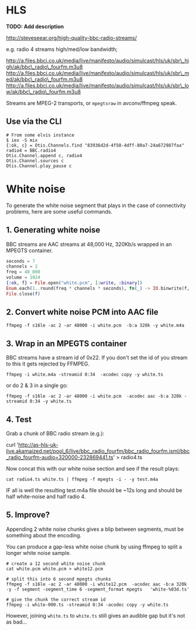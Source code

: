 # HLS

**TODO: Add description**

http://steveseear.org/high-quality-bbc-radio-streams/

e.g. radio 4 streams high/med/low bandwidth;

http://a.files.bbci.co.uk/media/live/manifesto/audio/simulcast/hls/uk/sbr\_high/ak/bbc\_radio\_fourfm.m3u8
http://a.files.bbci.co.uk/media/live/manifesto/audio/simulcast/hls/uk/sbr\_med/ak/bbc\_radio\_fourfm.m3u8
http://a.files.bbci.co.uk/media/live/manifesto/audio/simulcast/hls/uk/sbr\_low/ak/bbc\_radio\_fourfm.m3u8

Streams are MPEG-2 transports, or `mpegtsraw` in avconv/ffmpeg speak.

## Use via the CLI
```
# From some elvis instance
$ iex -S mix
{:ok, c} = Otis.Channels.find "83936d2d-4f50-4dff-80a7-24a672987faa"
radio4 = BBC.radio4
Otis.Channel.append c, radio4
Otis.Channel.sources c
Otis.Channel.play_pause c
```

# White noise

To generate the white noise segment that plays in the case of connectivity problems, here are some useful commands.

## 1. Generating white noise

BBC streams are AAC streams at 48,000 Hz, 320Kb/s wrapped in an MPEGTS container.

```elixir
seconds = 7
channels = 2
freq = 48_000
volume = 1024
{:ok, f} = File.open("white.pcm", [:write, :binary])
Enum.each(1..round(freq * channels * seconds), fn(_) -> IO.binwrite(f, << :crypto.rand_uniform(-volume, volume)::little-signed-integer-16>>) end)
File.close(f)
```

## 2. Convert white noise PCM into AAC file


    ffmpeg -f s16le -ac 2 -ar 48000 -i white.pcm  -b:a 320k -y white.m4a

## 3. Wrap in an MPEGTS container

BBC streams have a stream id of 0x22. If you don't set the id of you stream to this
it gets rejected by FFMPEG.

    ffmpeg -i white.m4a -streamid 0:34  -acodec copy -y white.ts

or do 2 & 3 in a single go:

    ffmpeg -f s16le -ac 2 -ar 48000 -i white.pcm  -acodec aac -b:a 320k -streamid 0:34 -y white.ts

## 4. Test

Grab a chunk of BBC radio stream (e.g.):

curl 'http://as-hls-uk-live.akamaized.net/pool_6/live/bbc_radio_fourfm/bbc_radio_fourfm.isml/bbc_radio_fourfm-audio=320000-232869441.ts' > radio4.ts

Now concat this with our white noise section and see if the result plays:

    cat radio4.ts white.ts | ffmpeg -f mpegts -i - -y test.m4a

IF all is well the resulting test.m4a file should be ~12s long and should be
half white-noise and half radio 4.

## 5. Improve?

Appending 2 white noise chunks gives a blip between segments, must be something
about the encoding.

You can produce a gap-less white noise chunk by using ffmpeg to split a longer
white noise sample.

    # create a 12 second white noise chunk
    cat white.pcm white.pcm > white12.pcm

    # split this into 6 second mpegts chunks
    ffmpeg -f s16le -ac 2 -ar 48000 -i white12.pcm  -acodec aac -b:a 320k -y -f segment -segment_time 6 -segment_format mpegts   'white-%03d.ts'

    # give the chunk the correct stream id
    ffmpeg -i white-000.ts -streamid 0:34 -acodec copy -y white.ts

However, joining `white.ts` to `white.ts` still gives an audible gap but it's
not as bad...

